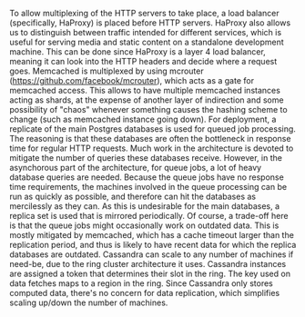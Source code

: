To allow multiplexing of the HTTP servers to take place, a load balancer (specifically, HaProxy) is placed before HTTP servers.
HaProxy also allows us to distinguish between traffic intended for different services, which is useful for serving media and
static content on a standalone development machine. This can be done since HaProxy is a layer 4 load balancer, meaning it can look into the HTTP headers and decide where a request goes.
Memcached is multiplexed by using mcrouter (https://github.com/facebook/mcrouter), which acts as a gate for memcached access. This allows to have multiple memcached instances acting as shards, at the expense of another layer of indirection and some possibility of "chaos" whenever something causes the hashing scheme to change (such as memcached instance going down).
For deployment, a replicate of the main Postgres databases is used for queued job processing. The reasoning is that these databases are often the bottleneck in response time for regular HTTP requests. Much work in the architecture is devoted to mitigate the number of queries these databases receive.
However, in the asynchorous part of the architecture, for queue jobs, a lot of heavy database queries are needed. Because the queue jobs have no response time requirements, the machines involved in the queue processing can be run as quickly as possible, and therefore can hit the databases as mercilessly as they can.
As this is undesirable for the main databases, a replica set is used that is mirrored periodically. Of course, a trade-off here is that the queue jobs might occasionally work on outdated data. This is mostly mitigated by memcached, which has a cache timeout larger than the replication period, and thus is likely to have recent data for which the replica databases are outdated.
Cassandra can scale to any number of machines if need-be, due to the ring cluster architecture it uses. Cassandra instances are assigned a token that determines their slot in the ring. The key used on data fetches maps to a region in the ring. Since Cassandra only stores computed data, there's no concern for data replication, which simplifies scaling up/down the number of machines.